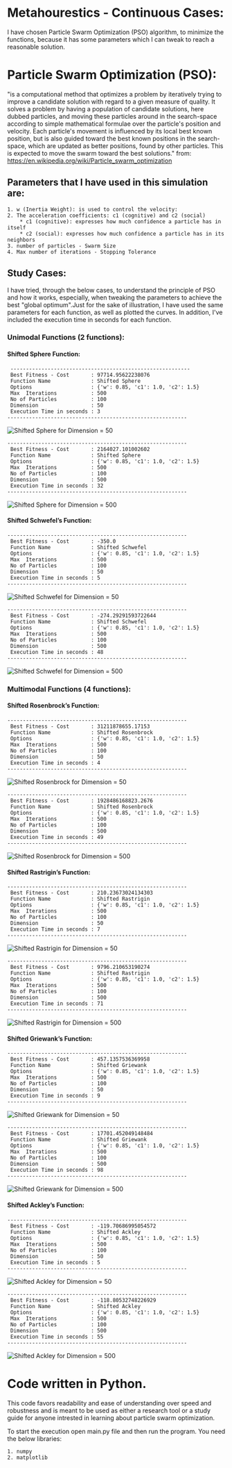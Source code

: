 # Metahourestics - Continuous Cases:
I have chosen Particle Swarm Optimization (PSO) algorithm, to minimize the functions, because it has some parameters 
which I can tweak to reach a reasonable solution.
 
# Particle Swarm Optimization (PSO):
"is a computational method that optimizes a problem by iteratively trying to improve a candidate solution with regard to a given measure of quality. 
It solves a problem by having a population of candidate solutions, here dubbed particles, and moving these particles around in the search-space according 
to simple mathematical formulae over the particle's position and velocity. Each particle's movement is influenced by its local best known position, 
but is also guided toward the best known positions in the search-space, which are updated as better positions, found by other particles. 
This is expected to move the swarm toward the best solutions." from: https://en.wikipedia.org/wiki/Particle_swarm_optimization

## Parameters that I have used in this simulation are:
	1. w (Inertia Weight): is used to control the velocity:
    2. The acceleration coefficients: c1 (cognitive) and c2 (social)
        * c1 (cognitive): expresses how much confidence a particle has in itself
        * c2 (social): expresses how much confidence a particle has in its neighbors
	3. number of particles - Swarm Size
    4. Max number of iterations - Stopping Tolerance
	
## Study Cases: 
I have tried, through the below cases, to understand the principle of PSO and how it works, especially, when tweaking the parameters to achieve 
the best "global optimum".Just for the sake of illustration, I have used the same parameters for each function, as well as plotted the curves.
In addition, I've included the execution time in seconds for each function. 

### Unimodal Functions (2 functions):

#### Shifted Sphere Function:
	 ----------------------------------------------------------
	 Best Fitness - Cost       : 97714.95622238076
	 Function Name             : Shifted Sphere
	 Options                   : {'w': 0.85, 'c1': 1.0, 'c2': 1.5}
	 Max  Iterations           : 500
	 No of Particles           : 100
	 Dimension                 : 50
	 Execution Time in seconds : 3
	----------------------------------------------------------
![Shifted Sphere for Dimension = 50](/images/PSO_ShiftedSphere_50.png)
	
	----------------------------------------------------------
	 Best Fitness - Cost       : 2164027.101002602
	 Function Name             : Shifted Sphere
	 Options                   : {'w': 0.85, 'c1': 1.0, 'c2': 1.5}
	 Max  Iterations           : 500
	 No of Particles           : 100
	 Dimension                 : 500
	 Execution Time in seconds : 32
	----------------------------------------------------------
![Shifted Sphere for Dimension = 500](/images/PSO_ShiftedSphere_500.png)
		 
#### Shifted Schwefel’s Function:
	----------------------------------------------------------
	 Best Fitness - Cost       : -350.0
	 Function Name             : Shifted Schwefel
	 Options                   : {'w': 0.85, 'c1': 1.0, 'c2': 1.5}
	 Max  Iterations           : 500
	 No of Particles           : 100
	 Dimension                 : 50
	 Execution Time in seconds : 5
	----------------------------------------------------------
![Shifted Schwefel for Dimension = 50](/images/PSO_ShiftedSchwefel_50.png)
	
	----------------------------------------------------------
	 Best Fitness - Cost       : -274.29291593722644
	 Function Name             : Shifted Schwefel
	 Options                   : {'w': 0.85, 'c1': 1.0, 'c2': 1.5}
	 Max  Iterations           : 500
	 No of Particles           : 100
	 Dimension                 : 500
	 Execution Time in seconds : 48
	----------------------------------------------------------
![Shifted Schwefel for Dimension = 500](/images/PSO_ShiftedSchwefel_500.png)

### Multimodal Functions (4 functions):

#### Shifted Rosenbrock’s Function:
	----------------------------------------------------------
	 Best Fitness - Cost       : 31211878655.17153
	 Function Name             : Shifted Rosenbrock
	 Options                   : {'w': 0.85, 'c1': 1.0, 'c2': 1.5}
	 Max  Iterations           : 500
	 No of Particles           : 100
	 Dimension                 : 50
	 Execution Time in seconds : 4
	----------------------------------------------------------
![Shifted Rosenbrock for Dimension = 50](/images/PSO_ShiftedRosenbrock_50.png)
	
	----------------------------------------------------------
	 Best Fitness - Cost       : 1928486168823.2676
	 Function Name             : Shifted Rosenbrock
	 Options                   : {'w': 0.85, 'c1': 1.0, 'c2': 1.5}
	 Max  Iterations           : 500
	 No of Particles           : 100
	 Dimension                 : 500
	 Execution Time in seconds : 49
	----------------------------------------------------------
 ![Shifted Rosenbrock for Dimension = 500](/images/PSO_ShiftedRosenbrock_500.png)
 
#### Shifted Rastrigin’s Function:
	----------------------------------------------------------
	 Best Fitness - Cost       : 210.23673024134303
	 Function Name             : Shifted Rastrigin
	 Options                   : {'w': 0.85, 'c1': 1.0, 'c2': 1.5}
	 Max  Iterations           : 500
	 No of Particles           : 100
	 Dimension                 : 50
	 Execution Time in seconds : 7
	----------------------------------------------------------
![Shifted Rastrigin for Dimension = 50](/images/PSO_ShiftedRastrigin_50.png)
	
	----------------------------------------------------------
	 Best Fitness - Cost       : 9796.210653190274
	 Function Name             : Shifted Rastrigin
	 Options                   : {'w': 0.85, 'c1': 1.0, 'c2': 1.5}
	 Max  Iterations           : 500
	 No of Particles           : 100
	 Dimension                 : 500
	 Execution Time in seconds : 71
	----------------------------------------------------------
![Shifted Rastrigin for Dimension = 500](/images/PSO_ShiftedRastrigin_500.png)

#### Shifted Griewank’s Function:
	----------------------------------------------------------
	 Best Fitness - Cost       : 457.1357536369958
	 Function Name             : Shifted Griewank
	 Options                   : {'w': 0.85, 'c1': 1.0, 'c2': 1.5}
	 Max  Iterations           : 500
	 No of Particles           : 100
	 Dimension                 : 50
	 Execution Time in seconds : 9
	----------------------------------------------------------
![Shifted Griewank for Dimension = 50](/images/PSO_ShiftedGriewank_50.png)
	
	----------------------------------------------------------
	 Best Fitness - Cost       : 17701.452049148484
	 Function Name             : Shifted Griewank
	 Options                   : {'w': 0.85, 'c1': 1.0, 'c2': 1.5}
	 Max  Iterations           : 500
	 No of Particles           : 100
	 Dimension                 : 500
	 Execution Time in seconds : 98
	----------------------------------------------------------
![Shifted Griewank for Dimension = 500](/images/PSO_ShiftedGriewank_500.png)

#### Shifted Ackley’s Function:
	----------------------------------------------------------
	 Best Fitness - Cost       : -119.70686995054572
	 Function Name             : Shifted Ackley
	 Options                   : {'w': 0.85, 'c1': 1.0, 'c2': 1.5}
	 Max  Iterations           : 500
	 No of Particles           : 100
	 Dimension                 : 50
	 Execution Time in seconds : 5
	----------------------------------------------------------
![Shifted Ackley for Dimension = 50](/images/PSO_ShiftedAckley_50.png)
	
	----------------------------------------------------------
	 Best Fitness - Cost       : -118.80532748226929
	 Function Name             : Shifted Ackley
	 Options                   : {'w': 0.85, 'c1': 1.0, 'c2': 1.5}
	 Max  Iterations           : 500
	 No of Particles           : 100
	 Dimension                 : 500
	 Execution Time in seconds : 55
	----------------------------------------------------------
![Shifted Ackley for Dimension = 500](/images/PSO_ShiftedAckley_500.png)
	
# Code written in Python. 
This code favors readability and ease of understanding over speed and robustness 
and is meant to be used as either a research tool or a study guide for anyone 
intrested in learning about particle swarm optimization.  

To start the execution open main.py file and then run the program.
You need the below libraries:

	1. numpy
	2. matplotlib
 